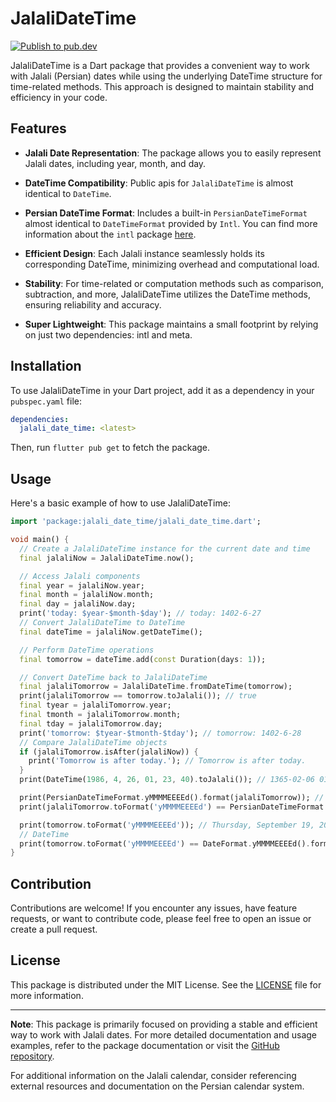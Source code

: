 # JalaliDateTime

[![Publish to pub.dev](https://github.com/FMotalleb/jalali_date_time_dart/actions/workflows/publish.yml/badge.svg)](https://github.com/FMotalleb/jalali_date_time_dart/actions/workflows/publish.yml)

JalaliDateTime is a Dart package that provides a convenient way to work with Jalali (Persian) dates while using the underlying DateTime structure for time-related methods. This approach is designed to maintain stability and efficiency in your code.

## Features

- **Jalali Date Representation**: The package allows you to easily represent Jalali dates, including year, month, and day.

- **DateTime Compatibility**: Public apis for `JalaliDateTime` is almost identical to `DateTime`.

- **Persian DateTime Format**: Includes a built-in `PersianDateTimeFormat` almost identical to `DateTimeFormat` provided by `Intl`. You can find more information about the `intl` package [here](https://pub.dev/packages/intl).

- **Efficient Design**: Each Jalali instance seamlessly holds its corresponding DateTime, minimizing overhead and computational load.

- **Stability**: For time-related or computation methods such as comparison, subtraction, and more, JalaliDateTime utilizes the DateTime methods, ensuring reliability and accuracy.

- **Super Lightweight**: This package maintains a small footprint by relying on just two dependencies: intl and meta.

## Installation

To use JalaliDateTime in your Dart project, add it as a dependency in your `pubspec.yaml` file:

```yaml
dependencies:
  jalali_date_time: <latest>
```

Then, run `flutter pub get` to fetch the package.

## Usage

Here's a basic example of how to use JalaliDateTime:

```dart
import 'package:jalali_date_time/jalali_date_time.dart';

void main() {
  // Create a JalaliDateTime instance for the current date and time
  final jalaliNow = JalaliDateTime.now();

  // Access Jalali components
  final year = jalaliNow.year;
  final month = jalaliNow.month;
  final day = jalaliNow.day;
  print('today: $year-$month-$day'); // today: 1402-6-27
  // Convert JalaliDateTime to DateTime
  final dateTime = jalaliNow.getDateTime();

  // Perform DateTime operations
  final tomorrow = dateTime.add(const Duration(days: 1));

  // Convert DateTime back to JalaliDateTime
  final jalaliTomorrow = JalaliDateTime.fromDateTime(tomorrow);
  print(jalaliTomorrow == tomorrow.toJalali()); // true
  final tyear = jalaliTomorrow.year;
  final tmonth = jalaliTomorrow.month;
  final tday = jalaliTomorrow.day;
  print('tomorrow: $tyear-$tmonth-$tday'); // tomorrow: 1402-6-28
  // Compare JalaliDateTime objects
  if (jalaliTomorrow.isAfter(jalaliNow)) {
    print('Tomorrow is after today.'); // Tomorrow is after today.
  }
  print(DateTime(1986, 4, 26, 01, 23, 40).toJalali()); // 1365-02-06 01:23:40 +0330

  print(PersianDateTimeFormat.yMMMMEEEEd().format(jalaliTomorrow)); // سه‌شنبه, 1402-شهریور-28 (correct in rtl form)
  print(jalaliTomorrow.toFormat('yMMMMEEEEd') == PersianDateTimeFormat.yMMMMEEEEd().format(jalaliTomorrow)); //true

  print(tomorrow.toFormat('yMMMMEEEEd')); // Thursday, September 19, 2023
  // DateTime
  print(tomorrow.toFormat('yMMMMEEEEd') == DateFormat.yMMMMEEEEd().format(tomorrow)); //true
}
```

## Contribution

Contributions are welcome! If you encounter any issues, have feature requests, or want to contribute code, please feel free to open an issue or create a pull request.

## License

This package is distributed under the MIT License. See the [LICENSE](LICENSE) file for more information.

---

**Note**: This package is primarily focused on providing a stable and efficient way to work with Jalali dates. For more detailed documentation and usage examples, refer to the package documentation or visit the [GitHub repository](https://github.com/fmotalleb/jalali_date_time_dart).

For additional information on the Jalali calendar, consider referencing external resources and documentation on the Persian calendar system.
